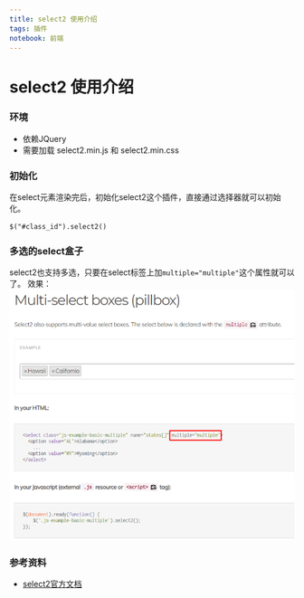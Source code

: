 ```yaml
---
title: select2 使用介绍
tags: 插件
notebook: 前端
---
```

# select2 使用介绍

### 环境
- 依赖JQuery
- 需要加载 select2.min.js 和 select2.min.css

### 初始化
在select元素渲染完后，初始化select2这个插件，直接通过选择器就可以初始化。
```
$("#class_id").select2() 
```
### 多选的select盒子
select2也支持多选，只要在select标签上加`multiple="multiple"`这个属性就可以了。
效果：  
![](https://raw.githubusercontent.com/heihuahe/myGallery/master/noteImage/20190918113154.png)

### 参考资料
- [select2官方文档](https://select2.org/)

